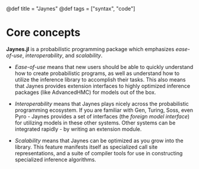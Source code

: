 @def title = "Jaynes"
@def tags = ["syntax", "code"]

# Core concepts

**Jaynes.jl** is a probabilistic programming package which emphasizes _ease-of-use_, _interoperability_, and _scalability_.

* _Ease-of-use_ means that new users should be able to quickly understand how to create probabilistic programs, as well as understand how to utilize the inference library to accomplish their tasks. This also means that Jaynes provides extension interfaces to highly optimized inference packages (like AdvancedHMC) for models out of the box.

* _Interoperability_ means that Jaynes plays nicely across the probabilistic programming ecosystem. If you are familiar with Gen, Turing, Soss, even Pyro - Jaynes provides a set of interfaces (the _foreign model interface_) for utilizing models in these other systems. Other systems can be integrated rapidly - by writing an extension module.

* _Scalability_ means that Jaynes can be optimized as you grow into the library. This feature manifests itself as specialized call site representations, and a suite of compiler tools for use in constructing specialized inference algorithms.
